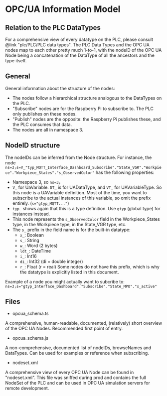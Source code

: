 # OPC/UA Information Model

## Relation to the PLC DataTypes
For a comprehensive view of every datatype on the PLC, please consult @link "plc/PLC/PLC data types".
The PLC Data Types and the OPC UA nodes map to each other pretty much 1-to-1, with the nodeID of the
OPC UA Node being a concatenation of the DataType of all the ancestors and the type itself.

## General 
General information about the structure of the nodes:
- The nodes follow a hierarchical structure analogous to the DataTypes on the PLC.
- "Subscribe" nodes are for the Raspberry Pi to subscribe to. The PLC only publishes on these nodes.
- "Publish" nodes are the opposite: the Raspberry Pi publishes these, and the PLC consumes that data.
- The nodes are all in namespace 3.
## NodeID structure
The nodeIDs can be inferred from the Node structure. For instance, the node
`ns=3;s=V_"typ_MQTT_Interface_Dashboard_Subscribe"."State_VGR"."Workpiece"."Workpiece_States"."s_ObservedColor"`
has the following properties:
- Namespace 3, so `ns=3;`
- `V_` for UaVariable. `DT_` is for UADataType, and `VT_` for UAVariableType. So this node is a UAVariable definition.
  Most of the time, you want to subscribe to the actual instances of this variable, so omit the prefix entirely. (`s="gtyp_MQTT..."`)
- `typ_` shows again that this is a type definition. Use `gtyp` (global type) for instances instead.
- This node represents the `s_ObservedColor` field in the Workpiece_States type, in the Workpiece type, in the State_VGR type, etc.
- The `s_` prefix in the field name is for the built-in datatype:
  - `x_`: Boolean
  - `s_`: String
  - `w_`: Word (2 bytes)
  - `ldt_`: DateTime
  - `i_`: Int16
  - `di_`: Int32 (di = double integer)
  - `r_`: Float (r = real)
  Some nodes do not have this prefix, which is why the datatype is explicitly listed in this document. 

Example of a node you might actually want to subcribe to:
`ns=3;s="gtyp_Interface_Dashboard"."Subscribe"."State_MPO"."x_active"`

## Files

- opcua_schema.ts

A comprehensive, human-readable, documented, (relatively) short overview of the OPC UA Nodes. Recommended first point of entry.

- opcua_schema.js

A non-comprehensive, documented list of nodeIDs, browseNames and DataTypes. Can be used for examples or reference when subscribing.

- nodeset.xml

A comprehensive view of every OPC UA Node can be found in "nodeset.xml". This file was sniffed during prod and contains the full NodeSet of the PLC and can be used in OPC UA simulation servers for remote development.
